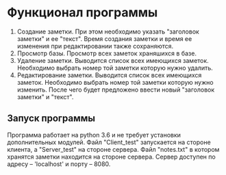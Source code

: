 Функционал программы
====================
1. Создание заметки. При этом необходимо указать "заголовок заметки" и ее "текст". Время создания заметки и время ее изменения при редактировании также сохраняются.
2. Просмотр базы. Просмотр всех заметок храняшихся в базе.
3. Удаление заметки. Выводится список всех имеющихся заметок. Необходимо выбрать номер той заметки которую нужно удалить.
4. Редактирование заметки. Выводится список всех имеющихся заметок. Необходимо выбрать номер той заметки которую нужно изменить. После чего будет предложено ввести новый "заголовок заметки" и "текст".

Запуск программы
----------------
Программа работает на python 3.6 и не требует установки дополнительных модулей. Файл "Client_test" запускается на стороне клиента, а "Server_test" на стороне сервера. Файл "notes.txt" в котором хранятся заметки находится на стороне сервера. Сервер доступен по адресу – 'localhost' и порту – 8080.
